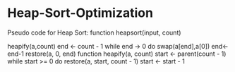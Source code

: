 # Heap-Sort-Optimization

Pseudo code for Heap Sort:
function heapsort(input, count)

heapify(a,count)
 end <- count - 1
 while end -> 0 do
 swap(a[end],a[0])
 end<-end-1
 restore(a, 0, end)
function heapify(a, count)
 start <- parent(count - 1)
 while start >= 0 do
 restore(a, start, count - 1)
 start <- start - 1
